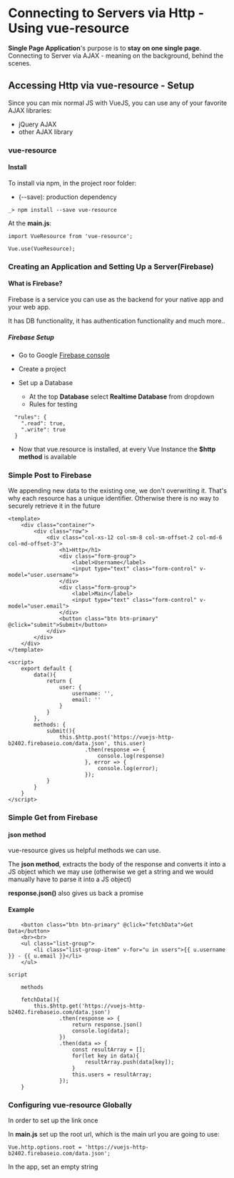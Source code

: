 # Connecting to Servers via Http - Using vue-resource

**Single Page Application**'s purpose is to **stay on one single page**.
Connecting to Server via AJAX - meaning on the background, behind the scenes.

## Accessing Http via vue-resource - Setup

Since you can mix normal JS with VueJS, you can use any of your favorite AJAX libraries:

* jQuery AJAX
* other AJAX library

### vue-resource

#### Install
To install via npm, in the project roor folder:
* (--save): production dependency
```
_> npm install --save vue-resource
```

At the **main.js**:
```
import VueResource from 'vue-resource';

Vue.use(VueResource);
```

### Creating an Application and Setting Up a Server(Firebase)

#### What is Firebase?
Firebase is a service you can use as the backend for your native app and your web app. 

It has DB functionality, it has authentication functionality and much more..

##### Firebase Setup
* Go to Google [Firebase console](https://console.firebase.google.com/?pli=1)

* Create a project

* Set up a Database
	* At the top **Database** select **Realtime Database** from dropdown 
	* Rules for testing
```
  "rules": {
    ".read": true,
    ".write": true
  }
```
* Now that vue.resource is installed, at every Vue Instance the **$http method** is available

### Simple Post to Firebase
We appending new data to the existing one, we don't overwriting it. That's why each resource has a unique identifier. Otherwise there is no way to securely retrieve it in the future

```
<template>
	<div class="container">
		<div class="row">
			<div class="col-xs-12 col-sm-8 col-sm-offset-2 col-md-6 col-md-offset-3">
				<h1>Http</h1>
				<div class="form-group">
					<label>Username</label>
					<input type="text" class="form-control" v-model="user.username">
				</div>
				<div class="form-group">
					<label>Main</label>
					<input type="text" class="form-control" v-model="user.email">
				</div>
				<button class="btn btn-primary" @click="submit">Submit</button>
			</div>
		</div>
	</div>
</template>

<script>
	export default {
		data(){
			return {
				user: {
					username: '',
					email: ''
				}
			}
		},
		methods: {
			submit(){
				this.$http.post('https://vuejs-http-b2402.firebaseio.com/data.json', this.user)
						.then(response => {
							console.log(response)
						}, error => {
							console.log(error);
						});
			}
		}
	}
</script>
```
### Simple Get from Firebase


#### json method
vue-resource gives us helpful methods we can use.

The **json method**, extracts the body of the response and converts it into a JS object which we may use (otherwise we get a string and we would manually have to parse it into a JS object)

**response.json()** also gives us back a promise

#### Example
```
	<button class="btn btn-primary" @click="fetchData">Get Data</button>
	<br><br>
	<ul class="list-group">
		<li class="list-group-item" v-for="u in users">{{ u.username }} - {{ u.email }}</li>
	</ul>

script

	methods

	fetchData(){
		this.$http.get('https://vuejs-http-b2402.firebaseio.com/data.json')
				.then(response => {
					return response.json()
					console.log(data);
				})
				.then(data => {
					const resultArray = [];
					for(let key in data){
						resultArray.push(data[key]);
					}
					this.users = resultArray;
				});
	}
```

### Configuring vue-resource Globally
In order to set up the link once

In **main.js** set up the root url, which is the main url you are going to use:
```
Vue.http.options.root = 'https://vuejs-http-b2402.firebaseio.com/data.json';
```

In the app, set an empty string



